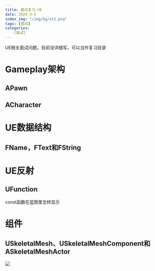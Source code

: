 ```yaml
---
title: 面试复习-UE
date: 2024-3-5
index_img: "/img/bg/xt2.png"
tags: [面试]
categories: 
   -[面试]
---
```

UE相关面试问题，目前没详细写，可以当作复习目录
<!-- more -->

# Gameplay架构

## APawn

## ACharacter

# UE数据结构

## FName，FText和FString

# UE反射

## UFunction

const函数在蓝图里怎样显示

# 组件

## USkeletalMesh、USkeletalMeshComponent和ASkeletalMeshActor

![](/article_img/2024-03-07-17-23-16.png)

